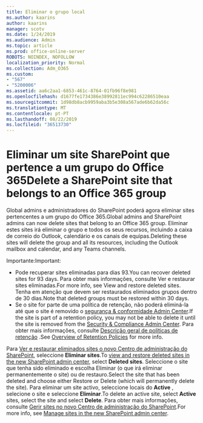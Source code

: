 ```yaml
---
title: Eliminar o grupo local
ms.author: kaarins
author: kaarins
manager: scotv
ms.date: 1/24/2019
ms.audience: Admin
ms.topic: article
ms.prod: office-online-server
ROBOTS: NOINDEX, NOFOLLOW
localization_priority: Normal
ms.collection: Adm_O365
ms.custom:
- "567"
- "5200006"
ms.assetid: aa6c2aa1-6853-461c-8764-01fb96f8e981
ms.openlocfilehash: d1677fe1734386e38992811ec994c62286510eaa
ms.sourcegitcommit: 1d98db8acb9959aba3b5e308a567ade6b62da56c
ms.translationtype: MT
ms.contentlocale: pt-PT
ms.lasthandoff: 08/22/2019
ms.locfileid: "36513730"
---
```

# <a name="delete-a-sharepoint-site-that-belongs-to-an-office-365-group"></a><span data-ttu-id="42d48-102">Eliminar um site SharePoint que pertence a um grupo do Office 365</span><span class="sxs-lookup"><span data-stu-id="42d48-102">Delete a SharePoint site that belongs to an Office 365 group</span></span>

<span data-ttu-id="42d48-103">Global admins e administradores do SharePoint poderá agora eliminar sites pertencentes a um grupo do Office 365.</span><span class="sxs-lookup"><span data-stu-id="42d48-103">Global admins and SharePoint admins can now delete sites that belong to an Office 365 group.</span></span> <span data-ttu-id="42d48-104">Eliminar estes sites irá eliminar o grupo e todos os seus recursos, incluindo a caixa de correio do Outlook, calendário e os canais de equipas.</span><span class="sxs-lookup"><span data-stu-id="42d48-104">Deleting these sites will delete the group and all its resources, including the Outlook mailbox and calendar, and any Teams channels.</span></span>
  
<span data-ttu-id="42d48-105">Importante:</span><span class="sxs-lookup"><span data-stu-id="42d48-105">Important:</span></span>

- <span data-ttu-id="42d48-106">Pode recuperar sites eliminadas para dias 93.</span><span class="sxs-lookup"><span data-stu-id="42d48-106">You can recover deleted sites for 93 days.</span></span> <span data-ttu-id="42d48-107">Para obter mais informações, consulte Ver e restaurar sites eliminadas.</span><span class="sxs-lookup"><span data-stu-id="42d48-107">For more info, see View and restore deleted sites.</span></span> <span data-ttu-id="42d48-108">Tenha em atenção que devem ser restaurados eliminados grupos dentro de 30 dias.</span><span class="sxs-lookup"><span data-stu-id="42d48-108">Note that deleted groups must be restored within 30 days.</span></span>
- <span data-ttu-id="42d48-109">Se o site for parte de uma política de retenção, não poderá eliminá-la até que o site é removido o [segurança &amp; conformidade Admin Center](https://protection.office.com/?rfr=AdminCenter#/retention).</span><span class="sxs-lookup"><span data-stu-id="42d48-109">If the site is part of a retention policy, you may not be able to delete it until the site is removed from the [Security &amp; Compliance Admin Center](https://protection.office.com/?rfr=AdminCenter#/retention).</span></span> <span data-ttu-id="42d48-110">Para obter mais informações, consulte [Descrição geral de políticas de retenção](https://docs.microsoft.com/office365/securitycompliance/retention-policies#content-in-onedrive-accounts-and-sharepoint-sites) .</span><span class="sxs-lookup"><span data-stu-id="42d48-110">See [Overview of Retention Policies](https://docs.microsoft.com/office365/securitycompliance/retention-policies#content-in-onedrive-accounts-and-sharepoint-sites) for more info.</span></span>
  
<span data-ttu-id="42d48-111">Para [Ver e restaurar eliminados sites o novo Centro de administração do SharePoint](https://docs.microsoft.com/sharepoint/view-and-restore-deleted-sites-in-new-admin-center), seleccione **Eliminar sites**.</span><span class="sxs-lookup"><span data-stu-id="42d48-111">To [view and restore deleted sites in the new SharePoint admin center](https://docs.microsoft.com/sharepoint/view-and-restore-deleted-sites-in-new-admin-center), select **Deleted sites**.</span></span> <span data-ttu-id="42d48-112">Seleccione o site que tenha sido eliminado e escolha Eliminar (o que irá eliminar permanentemente o site) ou de restauro.</span><span class="sxs-lookup"><span data-stu-id="42d48-112">Select the site that has been deleted and choose either Restore or Delete (which will permanently delete the site).</span></span> <span data-ttu-id="42d48-113">Para eliminar um site activo, seleccione locais do **Active** , selecione o site e seleccione **Eliminar**.</span><span class="sxs-lookup"><span data-stu-id="42d48-113">To delete an active site, select **Active** sites, select the site and select **Delete**.</span></span> <span data-ttu-id="42d48-114">Para obter mais informações, consulte [Gerir sites no novo Centro de administração do SharePoint](https://docs.microsoft.com/sharepoint/manage-sites-in-new-admin-center).</span><span class="sxs-lookup"><span data-stu-id="42d48-114">For more info, see [Manage sites in the new SharePoint admin center](https://docs.microsoft.com/sharepoint/manage-sites-in-new-admin-center).</span></span>
  